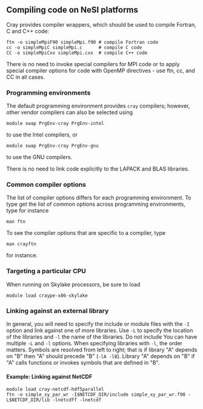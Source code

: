 ## Compiling code on NeSI platforms

Cray provides compiler wrappers, which should be used to compile Fortran, C and C++ code:

```
ftn -o simpleMpiF90 simpleMpi.f90 # compile Fortran code
cc -o simpleMpiC simpleMpi.c      # compile C code
CC -o simpleMpiCxx simpleMpi.cxx  # compile C++ code
```

There is no need to invoke special compilers for MPI code or to apply special compiler options for code with OpenMP directives - use ftn, cc, and CC 
in all cases.

### Programming environments

The default programming environment provides ```cray``` compilers; however, other vendor compilers can also be selected using 

```
module swap PrgEnv-cray PrgEnv-intel
```
to use the Intel compilers, or
```
module swap PrgEnv-cray PrgEnv-gnu
```
to use the GNU compilers. 

There is no need to link code explicitly to the LAPACK and BLAS libraries.

### Common compiler options

The list of compiler options differs for each programming environment. To type get the list of common options across programming environments, type for instance
```
man ftn
```
To see the compiler options that are specific to a compiler, type
```
man crayftn
```
for instance. 

### Targeting a particular CPU

When running on Skylake processors, be sure to load
```
module load craype-x86-skylake
```

### Linking against an external library

In general, you will need to specify the include or module files with the ```-I``` option and link against one of more libraries. Use ```-L``` 
to specify the location of the libraries and ```-l``` the name of the libraries. Do not include You can have multiple ```-L``` and ```-l``` options. When specifying libraries with ```-l```, the order matters. Symbols are resolved from left to right; that is if library "A" depends on "B" then "A" should precede "B" (```-lA -lB```). Library "A" depends on "B" if "A" calls functions or invokes symbols that are defined in "B".

#### Example: Linking against NetCDF

```
module load cray-netcdf-hdf5parallel
ftn -o simple_xy_par_wr -I$NETCDF_DIR/include simple_xy_par_wr.f90 -L$NETCDF_DIR/lib -lnetcdff -lnetcdf
```

